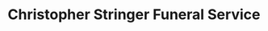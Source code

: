 ---
title: "Christopher Stringer Funeral Service"
url: /brighton/christopher-stringer-funeral-service/
shop: funeral directors
---